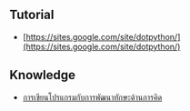 
## Tutorial
- [https://sites.google.com/site/dotpython/](https://sites.google.com/site/dotpython/)

## Knowledge

- [การเขียนโปรแกรมกับการพัฒนาทักษะด้านการคิด](http://oho.ipst.ac.th/programming-and-thinking-skills/)
<!--stackedit_data:
eyJoaXN0b3J5IjpbLTI3Mzc0NjQ2M119
-->
